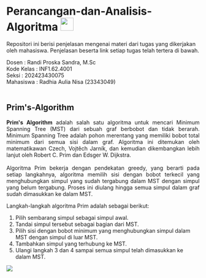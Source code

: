 # Perancangan-dan-Analisis-Algoritma <img src="https://www.thedataschool.com.au/wp-content/uploads/2022/01/logo-data-structures-algorithms.png" width="34" height="34">

Repositori ini berisi penjelasan mengenai materi dari tugas yang dikerjakan oleh mahasiswa. Penjelasan beserta link setiap tugas telah tertera di bawah.

Dosen : Randi Proska Sandra, M.Sc<br>
Kode Kelas : INF1.62.4001 <br>
Seksi : 202423430075<br>
Mahasiswa : Radhia Aulia Nisa (23343049)<br><br>

## Prim's-Algorithm

<p align="justify">
<b>Prim's Algorithm</b> adalah salah satu algoritma untuk mencari Minimum Spanning Tree (MST) dari sebuah graf berbobot dan tidak berarah. Minimum Spanning Tree adalah pohon merentang yang memiliki bobot total minimum dari semua sisi dalam graf. Algoritma ini ditemukan oleh matematikawan Czech, Vojtěch Jarník, dan kemudian dikembangkan lebih lanjut oleh Robert C. Prim dan Edsger W. Dijkstra.<br><br>
  Algoritma Prim bekerja dengan pendekatan greedy, yang berarti pada setiap langkahnya, algoritma memilih sisi dengan bobot terkecil yang menghubungkan simpul yang sudah tergabung dalam MST dengan simpul yang belum tergabung. Proses ini diulang hingga semua simpul dalam graf sudah dimasukkan ke dalam MST.
</p>

<p align="justify">
Langkah-langkah algoritma Prim adalah sebagai berikut: </p>
<ol>
 <li>Pilih sembarang simpul sebagai simpul awal.</li>
 <li>Tandai simpul tersebut sebagai bagian dari MST.</li>
 <li>Pilih sisi dengan bobot minimum yang menghubungkan simpul dalam MST dengan simpul di luar MST.</li>
 <li>Tambahkan simpul yang terhubung ke MST.</li>
 <li>Ulangi langkah 3 dan 4 sampai semua simpul telah dimasukkan ke dalam MST.</li>
</ol>

<img src="[https://upload.wikimedia.org/wikipedia/en/9/96/Prim-animation.gif]">


